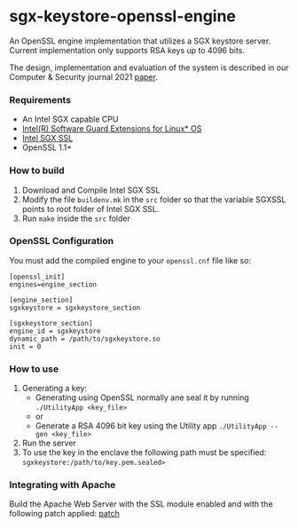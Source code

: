 # sgx-keystore-openssl-engine
 
An OpenSSL engine implementation that utilizes a SGX keystore server. Current implementation only supports RSA keys up to 4096 bits.

The design, implementation and evaluation of the system is described in our Computer & Security journal 2021 [paper](https://jresende.github.io/paper/Hardening_SGX.pdf).


### Requirements
* An Intel SGX capable CPU
* [Intel(R) Software Guard Extensions for Linux* OS](https://github.com/intel/linux-sgx)
* [Intel SGX SSL](https://github.com/intel/intel-sgx-ssl)
* OpenSSL 1.1+ 

### How to build
1. Download and Compile Intel SGX SSL
2. Modify the file `buildenv.mk` in the `src` folder so that the variable SGXSSL points to root folder of Intel SGX SSL.
3. Run `make` inside the `src` folder


### OpenSSL Configuration
You must add the compiled engine to your `openssl.cnf` file like so:
```
[openssl_init]
engines=engine_section

[engine_section]
sgxkeystore = sgxkeystore_section

[sgxkeystore_section]
engine_id = sgxkeystore
dynamic_path = /path/to/sgxkeystore.so
init = 0
```

### How to use
1. Generating a key:
    * Generating using OpenSSL normally ane seal it by running `./UtilityApp <key_file>`
    * or
    * Generate a RSA 4096 bit key using the Utility app `./UtilityApp --gen <key_file>`
2. Run the server
3. To use the key in the enclave the following path must be specified: `sgxkeystore:/path/to/key.pem.sealed>` 

### Integrating with Apache 
Build the Apache Web Server with the SSL module enabled and with the following patch applied: [patch](https://github.com/andreluis034/sgx-keystore.openssl-engine/blob/master/patch/apache.patch)

